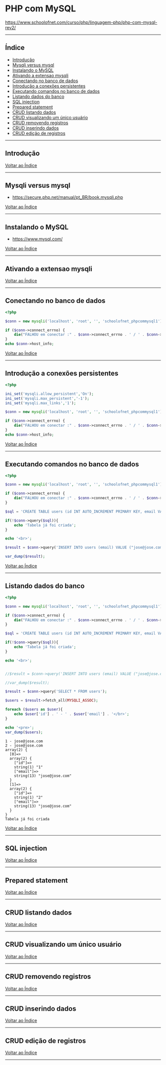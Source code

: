 # PHP com MySQL

https://www.schoolofnet.com/curso/php/linguagem-php/php-com-mysql-rev2/

---

## <a name="indice">Índice</a>

- [Introdução](#parte1)   
- [Mysqli versus mysql](#parte2)   
- [Instalando o MySQL](#parte3)   
- [Ativando a extensao mysqli](#parte4)   
- [Conectando no banco de dados](#parte5)   
- [Introdução a conexões persistentes](#parte6)   
- [Executando comandos no banco de dados](#parte7)   
- [Listando dados do banco](#parte8)   
- [SQL injection](#parte9)   
- [Prepared statement](#parte10)   
- [CRUD listando dados](#parte11)   
- [CRUD visualizando um único usuário](#parte12)   
- [CRUD removendo registros](#parte13)   
- [CRUD inserindo dados](#parte14)   
- [CRUD edição de registros](#parte15)   

---

## <a name="parte1">Introdução</a>


[Voltar ao Índice](#indice)

---

## <a name="parte2">Mysqli versus mysql</a>

- https://secure.php.net/manual/pt_BR/book.mysqli.php


[Voltar ao Índice](#indice)

---

## <a name="parte3">Instalando o MySQL</a>

- https://www.mysql.com/

[Voltar ao Índice](#indice)

---

## <a name="parte4">Ativando a extensao mysqli</a>


[Voltar ao Índice](#indice)

---

## <a name="parte5">Conectando no banco de dados</a>

```php
<?php

$conn = new mysqli('localhost', 'root', '', 'schoolofnet_phpcommysql1');

if ($conn->connect_errno) {
    die("FALHOU em conectar :" . $conn->connect_errno . ' / ' . $conn->connect_error);
}
echo $conn->host_info;

```

[Voltar ao Índice](#indice)

---

## <a name="parte6">Introdução a conexões persistentes</a>

```php
<?php

ini_set('mysqli.allow_persistent','On');
ini_set('mysqli.max_persistent','-1');
ini_set('mysqli.max_links','1');

$conn = new mysqli('localhost', 'root', '', 'schoolofnet_phpcommysql1');

if ($conn->connect_errno) {
    die("FALHOU em conectar :" . $conn->connect_errno . ' / ' . $conn->connect_error);
}
echo $conn->host_info;

```

[Voltar ao Índice](#indice)

---

## <a name="parte7">Executando comandos no banco de dados</a>

```php
<?php

$conn = new mysqli('localhost', 'root', '', 'schoolofnet_phpcommysql1');

if ($conn->connect_errno) {
    die("FALHOU em conectar :" . $conn->connect_errno . ' / ' . $conn->connect_error);
}

$sql = 'CREATE TABLE users (id INT AUTO_INCREMENT PRIMARY KEY, email VARCHAR(255) NOT NULL)';

if(!$conn->query($sql)){
    echo 'Tabela já foi criada';
}

echo '<br>';

$result = $conn->query('INSERT INTO users (email) VALUE ("jose@jose.com")');

var_dump($result);

```

[Voltar ao Índice](#indice)

---

## <a name="parte8">Listando dados do banco</a>

```php
<?php

$conn = new mysqli('localhost', 'root', '', 'schoolofnet_phpcommysql1');

if ($conn->connect_errno) {
    die("FALHOU em conectar :" . $conn->connect_errno . ' / ' . $conn->connect_error);
}

$sql = 'CREATE TABLE users (id INT AUTO_INCREMENT PRIMARY KEY, email VARCHAR(255) NOT NULL)';

if(!$conn->query($sql)){
    echo 'Tabela já foi criada';
}

echo '<br>';


//$result = $conn->query('INSERT INTO users (email) VALUE ("jose@jose.com")');

//var_dump($result);

$result = $conn->query('SELECT * FROM users');

$users = $result->fetch_all(MYSQLI_ASSOC);

foreach ($users as $user){
    echo $user['id'] . ' - ' . $user['email'] . '</br>';
}

echo '<pre>';
var_dump($users);

```

```
1 - jose@jose.com
2 - jose@jose.com
array(2) {
  [0]=>
  array(2) {
    ["id"]=>
    string(1) "1"
    ["email"]=>
    string(13) "jose@jose.com"
  }
  [1]=>
  array(2) {
    ["id"]=>
    string(1) "2"
    ["email"]=>
    string(13) "jose@jose.com"
  }
}
Tabela já foi criada
```

[Voltar ao Índice](#indice)

---

## <a name="parte9">SQL injection</a>


[Voltar ao Índice](#indice)

---

## <a name="parte10">Prepared statement</a>


[Voltar ao Índice](#indice)

---

## <a name="parte11">CRUD listando dados</a>


[Voltar ao Índice](#indice)

---

## <a name="parte12">CRUD visualizando um único usuário</a>


[Voltar ao Índice](#indice)

---

## <a name="parte13">CRUD removendo registros</a>


[Voltar ao Índice](#indice)

---

## <a name="parte14">CRUD inserindo dados</a>


[Voltar ao Índice](#indice)

---

## <a name="parte15">CRUD edição de registros</a>


[Voltar ao Índice](#indice)

---
